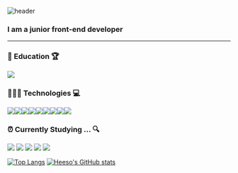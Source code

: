 ![header](https://capsule-render.vercel.app/api?type=waving&color=gradient&height=150&section=header&text=heeso&fontSize=50)

### I am a junior front-end developer
---

### 📝 Education 🏆
<img src="https://img.shields.io/badge/Techit_FE_School-9999FF?style=for-the-badge&logo=lionair&logoColor=white">

### 👩🏻‍💻 Technologies 💻
<div style="display:flex;">
<img src="https://img.shields.io/badge/html5-E34F26?style=for-the-badge&logo=html5&logoColor=white">
<img src="https://img.shields.io/badge/css-1572B6?style=for-the-badge&logo=css3&logoColor=white">
<img src="https://img.shields.io/badge/Tailwind-38B2AC?style=for-the-badge&logo=tailwind-css&logoColor=white">
<img src="https://img.shields.io/badge/javascript-F7DF1E?style=for-the-badge&logo=javascript&logoColor=black">
<img src="https://img.shields.io/badge/axios-5A29E4?style=for-the-badge&logo=axios&logoColor=white">
<img src="https://img.shields.io/badge/zustand-7F2B7B?style=for-the-badge&logo=zustand&logoColor=white">
<img src="https://img.shields.io/badge/Sass-CC6699?style=for-the-badge&logo=Sass&logoColor=white">
<img src="https://img.shields.io/badge/react-61DAFB?style=for-the-badge&logo=react&logoColor=black">
<img src="https://img.shields.io/badge/pocketbase-FFCA28?style=for-the-badge&logo=pocketbase&logoColor=black">
</div>

### ⏰ Currently Studying ... 🔍

<img src = "https://img.shields.io/badge/TypeScript-007ACC?style=for-the-badge&logo=typescript&logoColor=white"> <img src = "	https://img.shields.io/badge/Vue.js-35495E?style=for-the-badge&logo=vue.js&logoColor=4FC08D">
<img src="https://img.shields.io/badge/vuedotjs-4FC08D?style=for-the-badge&logo=vuedotjs&logoColor=white">
<img src="https://img.shields.io/badge/chakra ui-319795?style=for-the-badge&logo=chakra ui&logoColor=white">
<img src="https://img.shields.io/badge/chart.js-FF63845?style=for-the-badge&logo=chart.js&logoColor=white">


[![Top Langs](https://github-readme-stats.vercel.app/api/top-langs/?username=h2s0&layout=compact)](https://github.com/h2s0/github-readme-stats)
[![Heeso's GitHub stats](https://github-readme-stats.vercel.app/api?username=h2s0)](https://github.com/h2s0/github-readme-stats)
